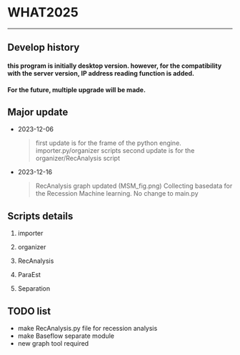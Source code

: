 WHAT2025
=============
-------------
Develop history
-------------

#### this program is initially desktop version. however, for the compatibility with the server version, IP address reading function is added.

#### For the future, multiple upgrade will be made.

## Major update
* 2023-12-06
    >first update is for the frame of the python engine. importer.py/organizer scripts
    >second update is for the organizer/RecAnalysis script

* 2023-12-16
    >RecAnalysis graph updated (MSM_fig.png)
    >Collecting basedata for the Recession Machine learning.
    >No change to main.py



## Scripts details
1. importer

2. organizer

3. RecAnalysis

4. ParaEst

5. Separation


## TODO list
- make RecAnalysis.py file for recession analysis
- make Baseflow separate module
- new graph tool required